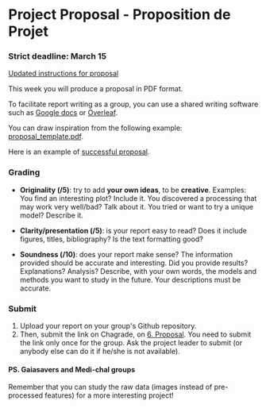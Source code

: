 # Project Proposal - Proposition de Projet

### Strict deadline: March 15

[Updated instructions for proposal](https://sites.google.com/a/chalearn.org/saclay/home/info232-syllabus-2019-2020/proposal)

This week you will produce a proposal in PDF format. 

To facilitate report writing as a group, you can use a shared writing software such as [Google docs](https://docs.google.com) or [Overleaf](https://overleaf.com).

You can draw inspiration from the following example: [proposal_template.pdf](proposal_template.pdf).

Here is an example of [successful proposal](https://docs.google.com/viewer?a=v&pid=sites&srcid=Y2hhbGVhcm4ub3JnfHNhY2xheXxneDozZWY1NGIxNzM0YjVlNWFk).

### Grading

* **Originality (/5)**: try to add **your own ideas**, to be **creative**. Examples: You find an interesting plot? Include it. You discovered a processing that may work very well/bad? Talk about it. You tried or want to try a unique model? Describe it.

* **Clarity/presentation (/5)**: is your report easy to read? Does it include figures, titles, bibliography? Is the text formatting good?

* **Soundness (/10)**: does your report make sense? The information provided should be accurate and interesting. Did you provide results? Explanations? Analysis? Describe, with your own words, the models and methods you want to study in the future. Your descriptions must be accurate.

### Submit

1. Upload your report on your group's Github repository. 
2. Then, submit the link on Chagrade, on [6. Proposal](https://chagrade.lri.fr/homework/submit/2/21/1/). You need to submit the link only once for the group. Ask the project leader to submit (or anybody else can do it if he/she is not available).

#### PS. Gaiasavers and Medi-chal groups

Remember that you can study the raw data (images instead of pre-processed features) for a more interesting project!
